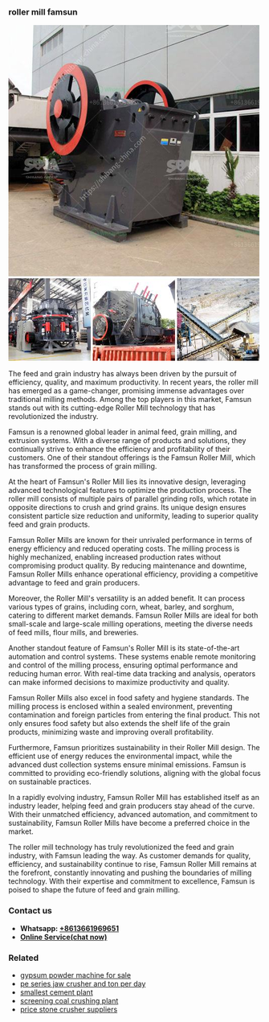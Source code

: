 <h3>roller mill famsun</h3><img src='1706754119.jpg' alt=''><p>The feed and grain industry has always been driven by the pursuit of efficiency, quality, and maximum productivity. In recent years, the roller mill has emerged as a game-changer, promising immense advantages over traditional milling methods. Among the top players in this market, Famsun stands out with its cutting-edge Roller Mill technology that has revolutionized the industry.</p><p>Famsun is a renowned global leader in animal feed, grain milling, and extrusion systems. With a diverse range of products and solutions, they continually strive to enhance the efficiency and profitability of their customers. One of their standout offerings is the Famsun Roller Mill, which has transformed the process of grain milling.</p><p>At the heart of Famsun's Roller Mill lies its innovative design, leveraging advanced technological features to optimize the production process. The roller mill consists of multiple pairs of parallel grinding rolls, which rotate in opposite directions to crush and grind grains. Its unique design ensures consistent particle size reduction and uniformity, leading to superior quality feed and grain products.</p><p>Famsun Roller Mills are known for their unrivaled performance in terms of energy efficiency and reduced operating costs. The milling process is highly mechanized, enabling increased production rates without compromising product quality. By reducing maintenance and downtime, Famsun Roller Mills enhance operational efficiency, providing a competitive advantage to feed and grain producers.</p><p>Moreover, the Roller Mill's versatility is an added benefit. It can process various types of grains, including corn, wheat, barley, and sorghum, catering to different market demands. Famsun Roller Mills are ideal for both small-scale and large-scale milling operations, meeting the diverse needs of feed mills, flour mills, and breweries.</p><p>Another standout feature of Famsun's Roller Mill is its state-of-the-art automation and control systems. These systems enable remote monitoring and control of the milling process, ensuring optimal performance and reducing human error. With real-time data tracking and analysis, operators can make informed decisions to maximize productivity and quality.</p><p>Famsun Roller Mills also excel in food safety and hygiene standards. The milling process is enclosed within a sealed environment, preventing contamination and foreign particles from entering the final product. This not only ensures food safety but also extends the shelf life of the grain products, minimizing waste and improving overall profitability.</p><p>Furthermore, Famsun prioritizes sustainability in their Roller Mill design. The efficient use of energy reduces the environmental impact, while the advanced dust collection systems ensure minimal emissions. Famsun is committed to providing eco-friendly solutions, aligning with the global focus on sustainable practices.</p><p>In a rapidly evolving industry, Famsun Roller Mill has established itself as an industry leader, helping feed and grain producers stay ahead of the curve. With their unmatched efficiency, advanced automation, and commitment to sustainability, Famsun Roller Mills have become a preferred choice in the market.</p><p>The roller mill technology has truly revolutionized the feed and grain industry, with Famsun leading the way. As customer demands for quality, efficiency, and sustainability continue to rise, Famsun Roller Mill remains at the forefront, constantly innovating and pushing the boundaries of milling technology. With their expertise and commitment to excellence, Famsun is poised to shape the future of feed and grain milling.</p><h3>Contact us</h3><ul><li><strong>Whatsapp:&nbsp;<a href="https://wa.me/8613661969651">+8613661969651</a></strong></li><li><a href="https://swt.shibang-china.com/?git&amp;zhl&amp;roller mill famsun"><strong>Online Service(chat now)</strong></a></li></ul><h3>Related</h3><ul><li><a href='gypsum powder machine for sale.md'>gypsum powder machine for sale</a></li><li><a href='pe series jaw crusher and ton per day.md'>pe series jaw crusher and ton per day</a></li><li><a href='smallest cement plant.md'>smallest cement plant</a></li><li><a href='screening coal crushing plant.md'>screening coal crushing plant</a></li><li><a href='price stone crusher suppliers.md'>price stone crusher suppliers</a></li></ul>
